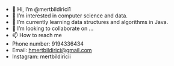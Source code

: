 - 👋 Hi, I’m @mertbildirici1
- 👀 I’m interested in computer science and data. 
- 🌱 I’m currently learning data structures and algorithms in Java. 
- 💞️ I’m looking to collaborate on ...
- 📫 How to reach me 
- Phone number: 9194336434
- Email: hmertbildirici@gmail.com
- Instagram: mertbildiricii

<!---
mertbildirici1/mertbildirici1 is a ✨ special ✨ repository because its `README.md` (this file) appears on your GitHub profile.
You can click the Preview link to take a look at your changes.
--->
